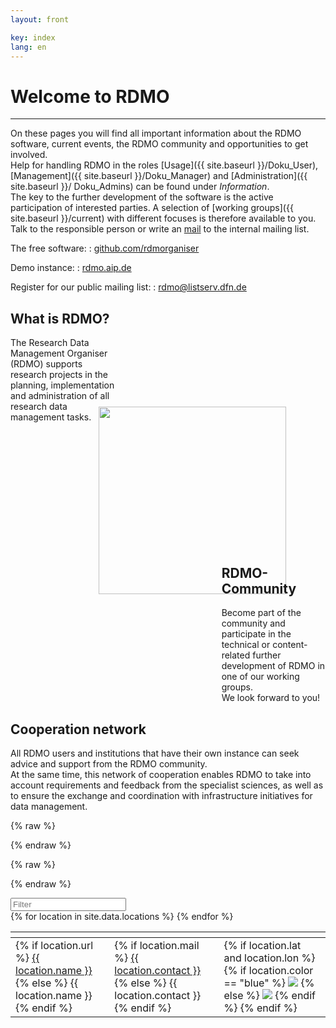 ```yaml
---
layout: front

key: index
lang: en
---
```


# Welcome to RDMO
<hr>

On these pages you will find all important information about the RDMO software, current events, the RDMO community and opportunities to get involved. <br/>
Help for handling RDMO in the roles [Usage]({{ site.baseurl }}/Doku_User), [Management]({{ site.baseurl }}/Doku_Manager) and [Administration]({{ site.baseurl }}/ Doku_Admins) can be found under <i>Information</i>.<br/>
The key to the further development of the software is the active participation of interested parties. A selection of [working groups]({{ site.baseurl }}/current) with different focuses is therefore available to you. Talk to the responsible person or write an <a href="mailto:rdmo-contact@listserv.dfn.de">mail</a> to the internal mailing list.<br/>

The free software:
: [github.com/rdmorganiser](https://github.com/rdmorganiser)

Demo instance:
: [rdmo.aip.de](https://rdmo.aip.de)

Register for our public mailing list:
: [rdmo@listserv.dfn.de](https://www.listserv.dfn.de/sympa/info/rdmo)

<div style="width: 35%;margin-top: 1%;">
<h2>What is RDMO?</h2>
The Research Data Management Organiser (RDMO) supports research projects in the planning, implementation and administration of all research data management tasks.
</div>

<div style=" margin-left:28%;margin-top: -5%;">
<img src="../img/3.Möglichkeit.PNG" style="width: 300px;"/>
</div>

<div style="width: 33%; margin-left:67%;margin-top: -15%;">
<h2>RDMO-Community</h2>
Become part of the community and participate in the technical or content-related further development of RDMO in one of our working groups.<br/>
We look forward to you!
</div>

<h2>Cooperation network</h2>
All RDMO users and institutions that have their own instance can seek advice and support from the RDMO community.<br/>
At the same time, this network of cooperation enables RDMO to take into account requirements and feedback from the specialist sciences, as well as to ensure the exchange and coordination with infrastructure initiatives for data management.

<link rel="stylesheet" href="../css/leaflet.css" />

<script>
    var _locations = {{ site.data.locations | jsonify }};
</script>

{% raw  %}
<script id="popup-template" type="text/x-handlebars-template">

<h4>{{name}}</h4>

<dl>
    {{#if url}}
        <dt>URL</dt>
        <dd><a href="{{url}}" target="_blank">{{url}}</a></dd>
    {{/if}}
    {{#if contact}}
        <dt>Kontakt</dt>
        <dd>{{contact}}</dd>
    {{/if}}
    {{#if discipline}}
        <dt>Disziplin</dt>
        <dd>{{discipline}}</dd>
    {{/if}}
    {{#if description}}
        <dt>Beschreibung</dt>
        <dd>{{description}}</dd>
    {{/if}}
</dl>

</script>
{% endraw %}

{% raw  %}
<script id="legend-template" type="text/x-handlebars-template">

<p>
    <img src="../img/icons/marker-icon-blue.png" /> Produktiv-Instanzen
</p>
<p>
    <img src="../img/icons/marker-icon-grey.png" /> Test-Instanzen
</p>

</script>
{% endraw %}

<script src="../js/func.js"></script>
<script src="../js/handlebars.min.js"></script>
<script src="../js/leaflet.js"></script>
<script src="../js/map.js"></script>

<script src="../js/tablesorter.min.js"></script>
<script src="../js/tablesorter.widgets.js"></script>
<link rel="stylesheet" type="text/css" href="../css/table.css">

<div id="map" class="map"></div>
<div>
    <div class="no_entries"></div>
    <input class="tabfilter" type="search" data-column="all" placeholder="Filter">
</div>

<table id="partners" class="tablesorter">
    <thead>
        <th class="name"></th>
        <th class="contact"></th>
        <th class="instance"></th>
    </thead>
    <tbody>
        {% for location in site.data.locations %}
            <tr>
                <td class="name">
                    {% if location.url %}
                        <a href="{{ location.url }}">{{ location.name }}</a>
                    {% else %}
                        {{ location.name }}
                    {% endif %}
                </td>
                <td class="contact">
                    {% if location.mail %}
                        <a href="{{ location.mail }}">{{ location.contact }}</a>
                    {% else %}
                           {{ location.contact }}
                    {% endif %}
                </td>
                <td id="{{ location.name | slugify: latin }}" class="instance">
                    {% if location.lat and location.lon %}
                        {% if location.color == "blue" %}
                            <img src="../img/icons/marker-icon-blue.png" />
                        {% else %}
                            <img src="../img/icons/marker-icon-grey.png" />
                        {% endif %}
                        <script>
                            $("#{{ location.name | slugify }}")
                            .on("click", function(){
                                open_marker(
                                    "{{ location.name | slugify }}",
                                    [{{ location.lat }}, {{ location.lon }}],
                                    "{{ location.description | size }}"
                                );
                            });
                        </script>
                    {% endif %}
                </td>
            </tr>
        {% endfor %}
    </tbody>
</table>

<script>
    $(document).ready(function() {
        init_table();
    });
</script>